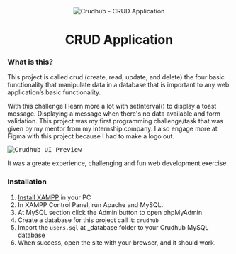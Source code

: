 <div align="center">
  <img src="https://i.imgur.com/x7XCeeY.png" alt="Crudhub - CRUD Application"/>
  <h1>CRUD Application</h1>
</div>

### What is this?

This project is called crud (create, read, update, and delete) the four basic functionality that manipulate data in a database that is important to any web application’s basic functionality.

With this challenge I learn more a lot with setInterval() to display a toast message. Displaying a message when there's no data available and form validation. This project was my first programming challenge/task that was given by my mentor from my internship company. I also engage more at Figma with this project because I had to make a logo out.

<kbd><img src="https://i.imgur.com/ANN6qTQ.png" alt="Crudhub UI Preview"></kbd>

It was a greate experience, challenging and fun web development exercise.

### Installation

1. [Install XAMPP](https://www.apachefriends.org/download.html) in your PC
2. In XAMPP Control Panel, run Apache and MySQL.
3. At MySQL section click the Admin button to open phpMyAdmin
4. Create a database for this project call it: `crudhub`
5. Import the `users.sql` at _database folder to your Crudhub MySQL database
6. When success, open the site with your browser, and it should work.

